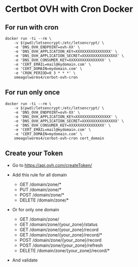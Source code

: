 # Certbot OVH with Cron Docker


## For run with cron

```shell
docker run -ti --rm \
	-v $(pwd)/letsencrypt:/etc/letsencrypt/ \
	-e 'DNS_OVH_ENDPOINT=ovh-XX' \
	-e 'DNS_OVH_APPLICATION_KEY=XXXXXXXXXXXXXXXX' \
	-e 'DNS_OVH_APPLICATION_SECRET=XXXXXXXXXXXXXXXX' \
	-e 'DNS_OVH_CONSUMER_KEY=XXXXXXXXXXXXXXXX' \
	-e 'CERT_EMAIL=mail@mydomain.com' \
	-e 'CERT_DOMAIN=mydomain.com' \
	-e 'CRON_PERIOD=0 3 * * *' \
	smeagolworms4/cerbot-ovh-cron
```

## For run only once

```shell
docker run -ti --rm \
	-v $(pwd)/letsencrypt:/etc/letsencrypt/ \
	-e 'DNS_OVH_ENDPOINT=ovh-XX' \
	-e 'DNS_OVH_APPLICATION_KEY=XXXXXXXXXXXXXXXX' \
	-e 'DNS_OVH_APPLICATION_SECRET=XXXXXXXXXXXXXXXX' \
	-e 'DNS_OVH_CONSUMER_KEY=XXXXXXXXXXXXXXXX' \
	-e 'CERT_EMAIL=mail@mydomain.com' \
	-e 'CERT_DOMAIN=mydomain.com' \
	smeagolworms4/cerbot-ovh-cron cert_domain
```
	
## Create your Token

 - Go to https://api.ovh.com/createToken/

 - Add this rule for all domain
    - GET /domain/zone/*
    - PUT /domain/zone/*
    - POST /domain/zone/*
    - DELETE /domain/zone/*
 
 - Or for only one domain
    - GET /domain/zone/
    - GET /domain/zone/{your_zone}/status
    - GET /domain/zone/{your_zone}/record
    - GET /domain/zone/{your_zone}/record/*
    - POST /domain/zone/{your_zone}/record
    - POST /domain/zone/{your_zone}/refresh
    - DELETE /domain/zone/{your_zone}/record/*
  - And validate

